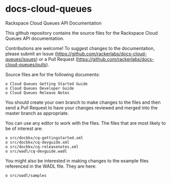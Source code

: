 docs-cloud-queues
========================

Rackspace Cloud Queues API Documentation

This github repository contains the source files for the Rackspace Cloud Queues API documentation. 

Contributions are welcome! To suggest changes to the documentation, please submit an Issue (https://github.com/rackerlabs/docs-cloud-queues/issues) or a Pull Request (https://github.com/rackerlabs/docs-cloud-queues/pulls).

Source files are for the following documents:

    o Cloud Queues Getting Started Guide
    o Cloud Queues Developer Guide
    o Cloud Queues Release Notes
    
You should create your own branch to make changes to the files and then send a Pull Request to have your changes
reviewed and merged into the master branch as appropriate.

You can use any editor to work with the files. The files that are most likely to be of interest are:

    o src/docbkx/cq-gettingstarted.xml
    o src/docbkx/cq-devguide.xml
    o src/docbkx/cq-releasenotes.xml
    o src/wadl/cq-devguide.wadl
    
You might also be interested in making changes to the example files referenced in the WADL file. They are here:

    o src/wadl/samples


